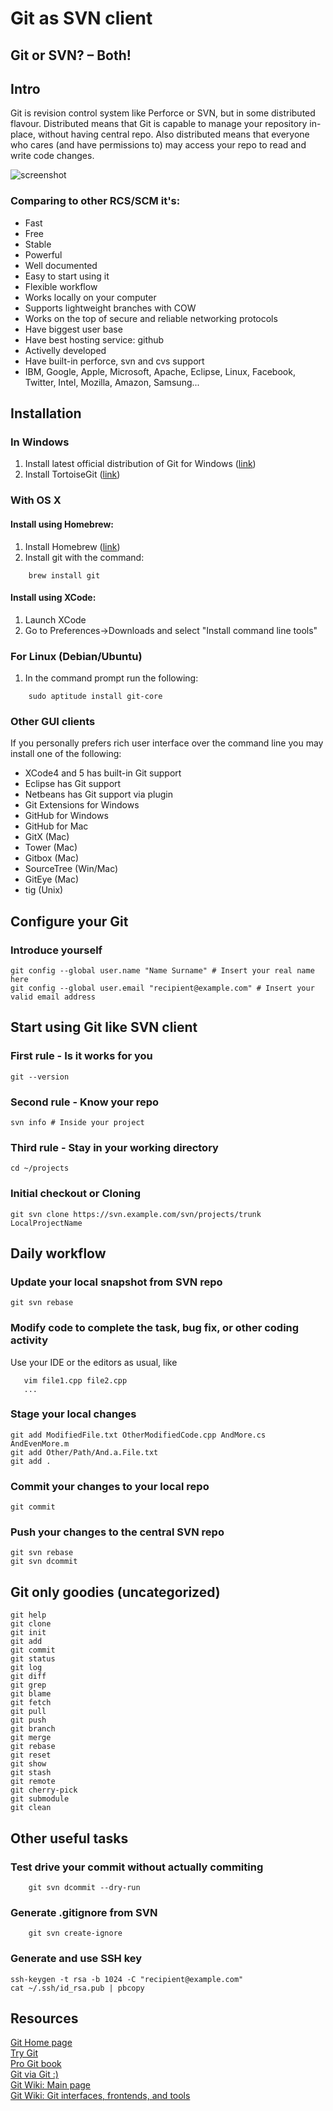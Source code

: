 Git as SVN client
=================

Git or SVN? – Both!
-------------------

Intro
-----
Git is revision control system like Perforce or SVN, but in some distributed flavour.
Distributed means that Git is capable to manage your repository in-place, without having central repo.
Also distributed means that everyone who cares (and have permissions to) may access your repo to read and write code changes.

![screenshot](https://raw.github.com/okertanov/functional/master/text/my-git-cookbook/git-svn-repos.png "svn vs git")

### Comparing to other RCS/SCM it's:
 * Fast
 * Free
 * Stable
 * Powerful
 * Well documented
 * Easy to start using it
 * Flexible workflow
 * Works locally on your computer
 * Supports lightweight branches with COW
 * Works on the top of secure and reliable networking protocols
 * Have biggest user base
 * Have best hosting service: github
 * Activelly developed
 * Have built-in perforce, svn and cvs support
 * IBM, Google, Apple, Microsoft, Apache, Eclipse, Linux, Facebook, Twitter, Intel, Mozilla, Amazon, Samsung...


Installation
------------
### In Windows
1. Install latest official distribution of Git for Windows ([link](http://msysgit.github.io/))
2. Install TortoiseGit ([link](https://code.google.com/p/tortoisegit/))

### With OS X
#### Install using Homebrew:
1. Install Homebrew ([link](http://brew.sh/))
2. Install git with the command:
```
    brew install git
```

#### Install using XCode:
1. Launch XCode
2. Go to Preferences->Downloads and select "Install command line tools"

### For Linux (Debian/Ubuntu)
1. In the command prompt run the following:
```
    sudo aptitude install git-core
```

### Other GUI clients
If you personally prefers rich user interface over the command line you may install one of the following:
 * XCode4 and 5 has built-in Git support
 * Eclipse has Git support
 * Netbeans has Git support via plugin
 * Git Extensions for Windows
 * GitHub for Windows
 * GitHub for Mac
 * GitX (Mac)
 * Tower (Mac)
 * Gitbox (Mac)
 * SourceTree (Win/Mac)
 * GitEye (Mac)
 * tig (Unix)


Configure your Git
------------------
### Introduce yourself

    git config --global user.name "Name Surname" # Insert your real name here
    git config --global user.email "recipient@example.com" # Insert your valid email address


Start using Git like SVN client
-------------------------------
### First rule - Is it works for you

    git --version

### Second rule - Know your repo

    svn info # Inside your project

### Third rule - Stay in your working directory

    cd ~/projects

### Initial checkout or Cloning

    git svn clone https://svn.example.com/svn/projects/trunk LocalProjectName


Daily workflow
--------------
### Update your local snapshot from SVN repo

    git svn rebase

### Modify code to complete the task, bug fix, or other coding activity
Use your IDE or the editors as usual, like
```
   vim file1.cpp file2.cpp
   ...
```

### Stage your local changes

    git add ModifiedFile.txt OtherModifiedCode.cpp AndMore.cs AndEvenMore.m
    git add Other/Path/And.a.File.txt
    git add .

### Commit your changes to your local repo

    git commit

### Push your changes to the central SVN repo

    git svn rebase
    git svn dcommit


Git only goodies (uncategorized)
--------------------------------

    git help
    git clone
    git init
    git add
    git commit
    git status
    git log
    git diff
    git grep
    git blame
    git fetch
    git pull
    git push
    git branch
    git merge
    git rebase
    git reset
    git show
    git stash
    git remote
    git cherry-pick
    git submodule
    git clean


Other useful tasks
------------------
### Test drive your commit without actually commiting
```
    git svn dcommit --dry-run
```

### Generate .gitignore from SVN
```
    git svn create-ignore
```

### Generate and use SSH key

    ssh-keygen -t rsa -b 1024 -C "recipient@example.com"
    cat ~/.ssh/id_rsa.pub | pbcopy


Resources
---------
[Git Home page](http://git-scm.com/)  
[Try Git](http://try.github.io/)  
[Pro Git book](http://git-scm.com/book)  
[Git via Git :)](https://github.com/git/git)  
[Git Wiki: Main page](https://git.wiki.kernel.org/index.php/Main_Page)  
[Git Wiki: Git interfaces, frontends, and tools](https://git.wiki.kernel.org/index.php/InterfacesFrontendsAndTools)  
